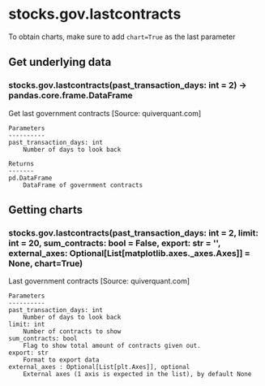 # stocks.gov.lastcontracts

To obtain charts, make sure to add `chart=True` as the last parameter

## Get underlying data 
### stocks.gov.lastcontracts(past_transaction_days: int = 2) -> pandas.core.frame.DataFrame

Get last government contracts [Source: quiverquant.com]

    Parameters
    ----------
    past_transaction_days: int
        Number of days to look back

    Returns
    -------
    pd.DataFrame
        DataFrame of government contracts

## Getting charts 
### stocks.gov.lastcontracts(past_transaction_days: int = 2, limit: int = 20, sum_contracts: bool = False, export: str = '', external_axes: Optional[List[matplotlib.axes._axes.Axes]] = None, chart=True)

Last government contracts [Source: quiverquant.com]

    Parameters
    ----------
    past_transaction_days: int
        Number of days to look back
    limit: int
        Number of contracts to show
    sum_contracts: bool
        Flag to show total amount of contracts given out.
    export: str
        Format to export data
    external_axes : Optional[List[plt.Axes]], optional
        External axes (1 axis is expected in the list), by default None
